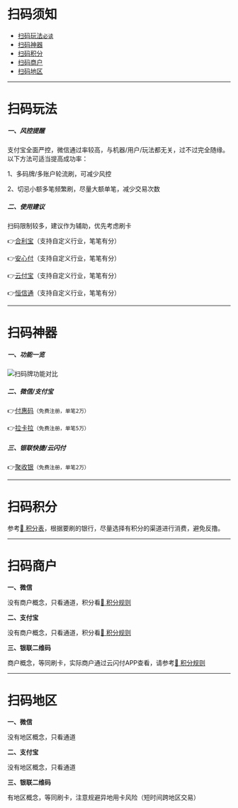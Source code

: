 # 扫码须知

- [扫码玩法`必读`](#扫码玩法)
- [扫码神器](#扫码神器)
- [扫码积分](#扫码积分)
- [扫码商户](#扫码商户)
- [扫码地区](#扫码地区)

---

# 扫码玩法

##### 一、风控提醒

支付宝全面严控，微信通过率较高，与机器/用户/玩法都无关，过不过完全随缘。以下方法可适当提高成功率：

1、多码牌/多账户轮流刷，可减少风控

2、切忌小额多笔频繁刷，尽量大额单笔，减少交易次数

##### 二、使用建议

扫码限制较多，建议作为辅助，优先考虑刷卡

👉[合利宝](https://wiki.zjkmkj.com/#/tool/hlb)（支持自定义行业，笔笔有分）

👉[安心付](https://wiki.zjkmkj.com/#/tool/axf)（支持自定义行业，笔笔有分）

👉[云付宝](https://wiki.zjkmkj.com/#/tool/yfb)（支持自定义行业，笔笔有分）

👉[恒信通](https://wiki.zjkmkj.com/#/tool/hxt)（支持自定义行业，笔笔有分）

---

# 扫码神器

##### 一、功能一览

![扫码牌功能对比](https://cos.zjkmkj.com/media/2024/09/05/84ac7d63a547c1df454c569e39911846-2.webp)

##### 二、微信/支付宝

👉[付惠码](tool/fhm.md)`（免费注册，单笔2万）`

👉[拉卡拉](tool/lkl.md)`（免费注册，单笔5万）`

##### 三、银联快捷/云闪付

👉[聚收银](tool/jys.md)`（免费注册，单笔2万）`

---

# 扫码积分

参考[:link: 积分表](start/form#积分规则)，根据要刷的银行，尽量选择有积分的渠道进行消费，避免反撸。

---

# 扫码商户

**一、微信**

没有商户概念，只看通道，积分看[:link: 积分规则](start/form#积分规则)

**二、支付宝**

没有商户概念，只看通道，积分看[:link: 积分规则](start/form#积分规则)

**三、银联二维码**

商户概念，等同刷卡，实际商户通过云闪付APP查看，请参考[:link: 积分规则](start/form#积分规则)

---

# 扫码地区

**一、微信**

没有地区概念，只看通道

**二、支付宝**

没有地区概念，只看通道

**三、银联二维码**

有地区概念，等同刷卡，注意规避异地用卡风险（短时间跨地区交易）
